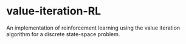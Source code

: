# value-iteration-RL

An implementation of reinforcement learning using the value iteration algorithm for a discrete state-space problem.
